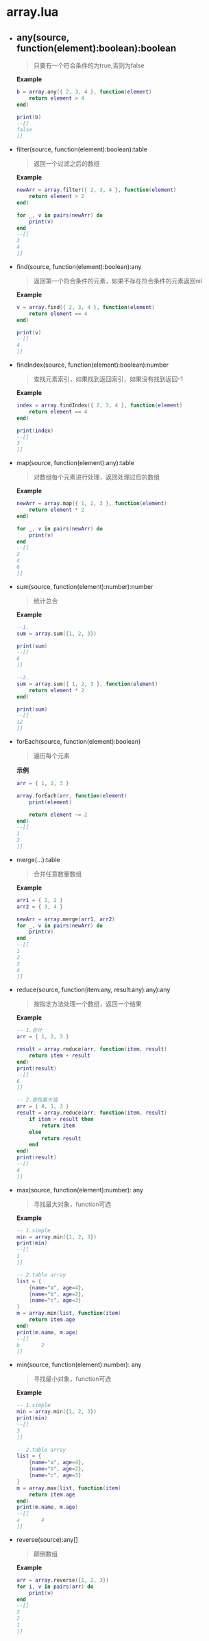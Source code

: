 # array.lua

- ## any(source, function(element):boolean):boolean

  > 只要有一个符合条件的为true,否则为false

  **Example**

  ```lua
  b = array.any({ 2, 3, 4 }, function(element)
      return element > 4
  end)
  
  print(b)
  --[[
  false
  ]]
  ```

- filter(source, function(element):boolean):table

  > 返回一个过滤之后的数组

  **Example**

  ```lua
  newArr = array.filter({ 2, 3, 4 }, function(element)
      return element > 2
  end)
  
  for _, v in pairs(newArr) do
      print(v)
  end
  --[[
  3
  4
  ]]
  ```

- find(source, function(element):boolean):any

  > 返回第一个符合条件的元素，如果不存在符合条件的元素返回nil

  **Example**

  ```lua
  v = array.find({ 2, 3, 4 }, function(element)
      return element == 4
  end)
  
  print(v)
  --[[
  4
  ]]
  ```

- findIndex(source, function(element):boolean):number

  >  查找元素索引，如果找到返回索引，如果没有找到返回-1

  **Example**

  ```lua
  index = array.findIndex({ 2, 3, 4 }, function(element)
      return element == 4
  end)
  
  print(index)
  --[[
  3
  ]]
  ```

- map(source, function(element):any):table

  > 对数组每个元素进行处理，返回处理过后的数组

  **Example**

  ```lua
  newArr = array.map({ 1, 2, 3 }, function(element)
      return element * 2
  end)
  
  for _, v in pairs(newArr) do
      print(v)
  end
  --[[
  2
  4
  6
  ]]
  ```

- sum(source, function(element):number):number

  > 统计总合

  **Example**

  ```lua
  --1.
  sum = array.sum({1, 2, 3})
  
  print(sum)
  --[[
  6
  ]]
  
  --2.
  sum = array.sum({ 1, 2, 3 }, function(element)
      return element * 2
  end)
  
  print(sum)
  --[[
  12
  ]]
  ```

- forEach(source, function(element):boolean)

  > 遍历每个元素

  **示例**

  ```lua
  arr = { 1, 2, 3 }
  
  array.forEach(arr, function(element)
      print(element)
  
      return element ~= 2
  end)
  --[[
  1
  2
  ]]
  ```

- merge(...):table

  > 合并任意数量数组

  **Example**

  ```lua
  arr1 = { 1, 2 }
  arr2 = { 3, 4 }
  
  newArr = array.merge(arr1, arr2)
  for _, v in pairs(newArr) do
      print(v)
  end
  --[[
  1
  2
  3
  4
  ]]
  ```

- reduce(source, function(item:any, result:any):any):any

  > 按指定方法处理一个数组，返回一个结果

  **Example**
  
  ```lua
  -- 1.合计
  arr = { 1, 2, 3 }
  
  result = array.reduce(arr, function(item, result)
      return item + result
  end)
  print(result)
  --[[
  6
  ]]
  
  -- 2.查找最大值
  arr = { 4, 1, 3 }
  result = array.reduce(arr, function(item, result)
      if item > result then
          return item
      else
          return result
      end
  end)
  print(result)
  --[[
  4
  ]]
  ```

- max(source, function(element):number): any

  > 寻找最大对象，function可选

  **Example**

  ```lua
  -- 1.simple
  min = array.min({1, 2, 3})
  print(min)
  --[[
  1
  ]]
  
  -- 2.table array
  list = {
      {name="a", age=4},
      {name="b", age=2},
      {name="c", age=3}
  }
  m = array.min(list, function(item)
      return item.age
  end)
  print(m.name, m.age)
  --[[
  b       2
  ]]
  ```

- min(source, function(element):number): any

  > 寻找最小对象，function可选

  **Example**

  ```lua
  -- 1.simple
  min = array.min({1, 2, 3})
  print(min)
  --[[
  3
  ]]
  
  -- 2.table array
  list = {
      {name="a", age=4},
      {name="b", age=2},
      {name="c", age=3}
  }
  m = array.max(list, function(item)
      return item.age
  end)
  print(m.name, m.age)
  --[[
  a       4
  ]]
  ```

- reverse(source):any[]

  > 颠倒数组

  **Example**

  ```lua
  arr = array.reverse({1, 2, 3})
  for i, v in pairs(arr) do
      print(v)
  end
  --[[
  3
  2
  1
  ]]
  ```

  